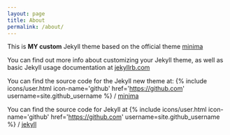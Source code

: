 ```yaml
---
layout: page
title: About
permalink: /about/
---
```


This is **MY custom** Jekyll theme based on the official theme
[minima](https://github.com/jekyll/minima)

You can find out more info about customizing your Jekyll theme, as well as basic
Jekyll usage documentation at [jekyllrb.com](http://jekyllrb.com/)

You can find the source code for the Jekyll new theme at:
{% include icons/user.html icon-name='github' href='https://github.com' username=site.github_username %} /
[minima](https://github.com/jekyll/minima)

You can find the source code for Jekyll at
{% include icons/user.html icon-name='github' href='https://github.com' username=site.github_username %} /
[jekyll](https://github.com/jekyll/jekyll)
